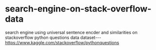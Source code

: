 # search-engine-on-stack-overflow-data
search engine using universal sentence encder and similarities on stackoverflow python questions data
dataset--- https://www.kaggle.com/stackoverflow/pythonquestions
